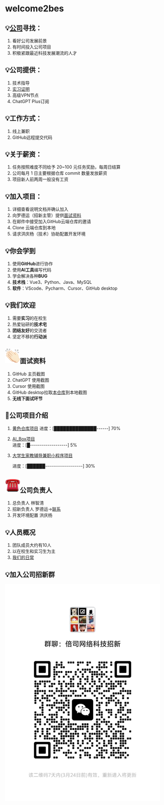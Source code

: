 # welcome2bes
## 💡[公司](image-8.png)寻找：
1. 看好公司发展前景  
2. 有时间投入公司项目  
3. 积极紧跟最近科技发展潮流的人才  

## 💡公司提供：
1. 技术指导  
2. [实习证明](image-7.png)
3. 高级VPN节点  
4. ChatGPT Plus订阅  

## 💡工作方式：
1. 线上兼职
2. GitHub远程提交代码  

## 💡关于薪资：
1. 任务按照难度不同给予 20~100 元任务奖励，每周日结算
2. 公司每月 1 日主要根据仓库 commit 数量发放薪资  
3. 项目新人前两周一般没有工资

## 💡加入项目：
1. 详细查看说明文档并确认加入  
2. 向罗德运（招新主管）提供[面试资料](图片/image.png)  
3. 在邮件中接受加入GitHub云端仓库的邀请
4. Clone 云端仓库到本地
5. 请求洪庆杨（技术）协助配置开发环境  


## 💡你会学到
1. 使用**GitHub**进行协作
2. 使用**AI工具**编写代码
3. 学会解决各种**BUG**
4. **技术栈**：Vue3、Python、Java、MySQL
5. **软件**：VScode、Pycharm、Cursor、GitHub desktop

## 💡我们欢迎
1. 需要**实习**的在校生
2. 热爱钻研的**技术宅**
3. **团结友好**的交流者
4. 坚定不移的**行动派**


##  ![alt text](00F28BBC.png)面试资料
1. GitHub 主页截图  
2. ChatGPT 使用截图 
3. Cursor 使用截图
4. GitHub desktop拉取[本仓库](https://github.com/xiaolinbenben/welcome2bes)到本地截图
5. **无线下面试环节**

## 🚀公司项目介绍
1. [黄色仓库项目](公司项目/黄色仓库/README.md) 
    进度：[██████████████------] 70%

2. [AI_Box项目](公司项目/AI_Box/README.md)  
    进度：[█-------------------] 5%

3. [大学生家教辅导兼职小程序项目](公司项目/大学生家教辅导兼职小程序/README.md)

    进度：[██████-------------------] 30%
## ![alt text](03DB1D1C.png)公司负责人

1. 总负责人 林智清
2. 招新负责人 罗德运→[联系](图片/罗德运微信.jpg)
3. 开发环境配置 洪庆杨

## 💡人员概况
1. 团队成员大约有10人
2. 以在校生和实习生为主
3. [我们的日常](日常.md)


## 💡加入公司招新群
![加入公司招新微信群](图片/招新微信群.jpg)

